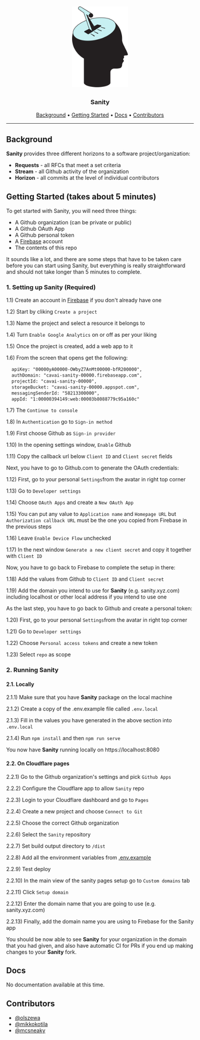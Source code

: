 <h1 align="center">
  <br>
  <a href="https://cavai.com"><img src="https://raw.githubusercontent.com/Cavai/Sanity/main/Sanity-Logo.png" alt="Cavai" width="150"></a>
  <br>
</h1>

<h3 align="center">Sanity</h3>

<p align="center">
  <a href="#background">Background</a> •
  <a href="#getting-started">Getting Started</a> •
  <a href="#docs">Docs</a> •
  <a href="#contributors">Contributors</a>
</p>
<hr>

## Background

**Sanity** provides three different horizons to a software project/organization:

- **Requests** - all RFCs that meet a set criteria
- **Stream** - all Github activity of the organization
- **Horizon** - all commits at the level of individual contributors

## Getting Started (takes about 5 minutes)

To get started with Sanity, you will need three things:

- A Github organization (can be private or public)
- A Github OAuth App
- A Github personal token
- A [Firebase](https://firebase.google.com/) account
- The contents of this repo

It sounds like a lot, and there are some steps that have to be taken care before you can start using Sanity, but everything is really straightforward and should not take longer than 5 minutes to complete.

### 1. Setting up Sanity (Required)

1.1) Create an account in [Firebase](https://console.firebase.google.com/) if you don't already have one

1.2) Start by cliking `Create a project`

1.3) Name the project and select a resource it belongs to

1.4) Turn `Enable Google Analytics` on or off as per your liking

1.5) Once the project is created, add a web app to it

1.6) From the screen that opens get the following:

```
  apiKey: "00000yA00000-OWbyZ7AnMt00000-bfR200000",
  authDomain: "cavai-sanity-00000.firebaseapp.com",
  projectId: "cavai-sanity-00000",
  storageBucket: "cavai-sanity-00000.appspot.com",
  messagingSenderId: "58213300000",
  appId: "1:00000394149:web:00003b8088779c95a160c"
```

1.7) The `Continue to console`

1.8) In `Authentication` go to `Sign-in method`

1.9) First choose Github as `Sign-in provider`

1.10) In the opening settings window, `Enable` Github

1.11) Copy the callback url below `Client ID` and `Client secret` fields

Next, you have to go to Github.com to generate the OAuth credentials:

1.12) First, go to your personal `Settings`from the avatar in right top corner

1.13) Go to `Developer settings`

1.14) Choose `OAuth Apps` and create a `New OAuth App`

1.15) You can put any value to `Application name` and `Homepage URL` but `Authorization callback URL` must be the one you copied from Firebase in the previous steps

1.16) Leave `Enable Device Flow` unchecked

1.17) In the next window `Generate a new client secret` and copy it together with `Client ID`

Now, you have to go back to Firebase to complete the setup in there:

1.18) Add the values from Github to `Client ID` and `Client secret`

1.19) Add the domain you intend to use for **Sanity** (e.g. sanity.xyz.com) including localhost or other local address if you intend to use one

As the last step, you have to go back to Github and create a personal token:

1.20) First, go to your personal `Settings`from the avatar in right top corner

1.21) Go to `Developer settings`

1.22) Choose `Personal access tokens` and create a new token

1.23) Select `repo` as scope

### 2. Running Sanity

#### 2.1. Locally

2.1.1) Make sure that you have **Sanity** package on the local machine

2.1.2) Create a copy of the .env.example file called `.env.local`

2.1.3) Fill in the values you have generated in the above section into `.env.local`

2.1.4) Run `npm install` and then `npm run serve`

You now have **Sanity** running locally on https://localhost:8080

#### 2.2. On Cloudflare pages

2.2.1) Go to the Github organization's settings and pick `Github Apps`

2.2.2) Configure the Cloudflare app to allow `Sanity` repo

2.2.3) Login to your Cloudflare dashboard and go to `Pages`

2.2.4) Create a new project and choose `Connect to Git`

2.2.5) Choose the correct Github organization

2.2.6) Select the `Sanity` repository

2.2.7) Set build output directory to `/dist`

2.2.8) Add all the environment variables from [.env.example](.env.example)

2.2.9) Test deploy

2.2.10) In the main view of the sanity pages setup go to `Custom domains` tab

2.2.11) Click `Setup domain`

2.2.12) Enter the domain name that you are going to use (e.g. sanity.xyz.com)

2.2.13) Finally, add the domain name you are using to Firebase for the Sanity app

You should be now able to see **Sanity** for your organization in the domain that you had given, and also have automatic CI for PRs if you end up making changes to your **Sanity** fork.

## Docs

No documentation available at this time.

## Contributors

- [@olszewa](https://github.com/olszewa)
- [@mikkokotila](https://github.com/mikkokotila)
- [@mcsneaky](https://github.com/mcsneaky)

